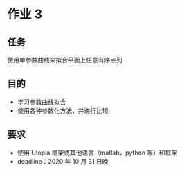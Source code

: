 # 作业 3

## 任务

使用单参数曲线来拟合平面上任意有序点列

## 目的

- 学习参数曲线拟合
- 使用各种参数化方法，并进行比较

## 要求

- 使用 Utopia 框架或其他语言（matlab，python 等）和框架
- deadline：2020 年 10 月 31 日晚



